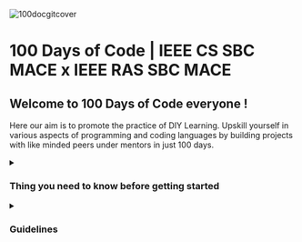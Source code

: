 ![100docgitcover](https://user-images.githubusercontent.com/112563080/226259630-7d3a0ebd-7637-43b4-96a7-05f116957e8e.png)
# 100 Days of Code | IEEE CS SBC MACE x IEEE RAS SBC MACE

## Welcome to 100 Days of Code everyone !
Here our aim is to promote the practice of DIY Learning. Upskill yourself in various aspects of programming 
and coding languages by building projects with like minded peers under mentors in just 100 days. 

<!--POINTS TO NOTE-->
<details>
  <summary><h3>Thing you need to know before getting started</h3></summary> 
  <ul>
    <li>The groups were created since we'd be having 👥some group tasks too in the coming weeks. And dont worry😟, we split the groups based on your responses✍️</li>
    <li>Each group will have a mentor 👩‍🏫👨‍🏫who would be keeping track of your progress 📈on almost a daily basis</li> 
    <li>So since we are having quite a diverse audience🌐, it isn't necessary that everyone can keep up with the same pace💨. So if you are getting stuck anywhere, 💬do inform your group mentors or us of the same and we'd be more than happy to help 🤗</li>
    <li>We won't be able to guarantee it a 24x7 ⏱️service , but we have a great mentor team🫂 to help you get you doubts cleared💭</li> 
    <li>If you need us to sit with you in helping you understand a particular concept 📚or something, we'll be available for both online meets💻, or calls, or after class hours 🏛️ on weekdays @ the IEEE Lab🔬(do inform us earlier tho). We are always there to help you out. </li> 
    <li>Except for weekends (you will need special permission), you are free to use 🌝 the IEEE lab learning or doing the tasks after class hours 👩‍🎓👨‍🎓from 4:00-5:30pm given that you inform us📞 earlier.</li>
  </ul>
</details>

<!--GUIDELINES-->
<details>
  <summary><h3>Guidelines</h3></summary> 
  <ul>
    <li>All the weekly tasks along will be updated in this repo every week🗓️ by <b>Monday, 9pm IST</b></li>
    <li>Participants must create their own public repositories👩‍💻🧑‍💻 and must name it in the format: <b>your_first_name_and_last name-100DoC-IEEEMACE</b></li> 
    <li>The deadline⏳ to submit each task will be the <b>Sunday, 11:59pm IST</b> of every week. </li>
    <li>Only those participants who submit within the stipulated time will be recieving the certificates🏅 and... well, that's a surprise for now😉</li> 
    <li>Submission simply means pushing your code💻 into your repos🤓</li> 
  </ul>
</details>

